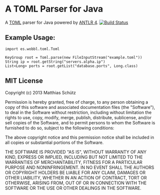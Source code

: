# A TOML Parser for Java
A [TOML](https://github.com/mojombo/toml) parser for Java powered by [ANTLR 4](http://antlr.org).
[![Build Status](https://secure.travis-ci.org/mschuetz/wp_comments_classifier.png?branch=master)](http://travis-ci.org/mschuetz/wp_comments_classifier)

## Example Usage:

	import es.wobbl.toml.Toml
	
	KeyGroup root = Toml.parse(new FileInputStream("example.toml"))
	String ip = root.getString("servers.alpha.ip")
	List<Long> ports = root.getList("database.ports", Long.class)
	
## MIT License

Copyright (c) 2013 Matthias Schütz

Permission is hereby granted, free of charge, to any person obtaining a copy of this software and associated documentation files (the "Software"), to deal in the Software without restriction, including without limitation the rights to use, copy, modify, merge, publish, distribute, sublicense, and/or sell copies of the Software, and to permit persons to whom the Software is furnished to do so, subject to the following conditions:

The above copyright notice and this permission notice shall be included in all copies or substantial portions of the Software.

THE SOFTWARE IS PROVIDED "AS IS", WITHOUT WARRANTY OF ANY KIND, EXPRESS OR IMPLIED, INCLUDING BUT NOT LIMITED TO THE WARRANTIES OF MERCHANTABILITY, FITNESS FOR A PARTICULAR PURPOSE AND NONINFRINGEMENT. IN NO EVENT SHALL THE AUTHORS OR COPYRIGHT HOLDERS BE LIABLE FOR ANY CLAIM, DAMAGES OR OTHER LIABILITY, WHETHER IN AN ACTION OF CONTRACT, TORT OR OTHERWISE, ARISING FROM, OUT OF OR IN CONNECTION WITH THE SOFTWARE OR THE USE OR OTHER DEALINGS IN THE SOFTWARE.
